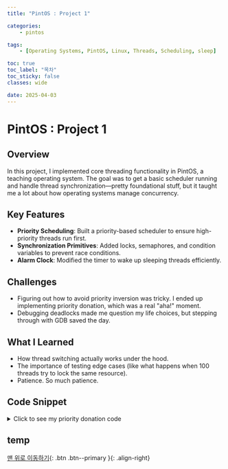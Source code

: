 ```yaml
---
title: "PintOS : Project 1"

categories:
    - pintos

tags:
    - [Operating Systems, PintOS, Linux, Threads, Scheduling, sleep]

toc: true
toc_label: "목차"
toc_sticky: false
classes: wide

date: 2025-04-03
---
```


# PintOS : Project 1

## Overview

In this project, I implemented core threading functionality in PintOS, a teaching operating system. The goal was to get a basic scheduler running and handle thread synchronization—pretty foundational stuff, but it taught me a lot about how operating systems manage concurrency.

## Key Features

- **Priority Scheduling**: Built a priority-based scheduler to ensure high-priority threads run first.
- **Synchronization Primitives**: Added locks, semaphores, and condition variables to prevent race conditions.
- **Alarm Clock**: Modified the timer to wake up sleeping threads efficiently.

## Challenges

- Figuring out how to avoid priority inversion was tricky. I ended up implementing priority donation, which was a real "aha!" moment.
- Debugging deadlocks made me question my life choices, but stepping through with GDB saved the day.

## What I Learned

- How thread switching actually works under the hood.
- The importance of testing edge cases (like what happens when 100 threads try to lock the same resource).
- Patience. So much patience.

## Code Snippet

<details>
<summary>Click to see my priority donation code</summary>

```c
void donate_priority(struct thread *donor, struct thread *receiver) {
    if (donor->priority > receiver->priority) {
        receiver->priority = donor->priority;
    }
}
```
</details>

## temp



[맨 위로 이동하기](#){: .btn .btn--primary }{: .align-right}
